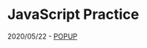 # JavaScript Practice

2020/05/22 - [POPUP](https://github.com/vpdls1511/JavaScriptPractice/blob/master/script/popup.js "팝업")
